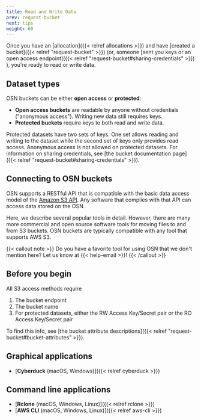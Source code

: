 ```yaml
---
title: Read and Write Data
prev: request-bucket
next: tips
weight: 60
---
```


Once you have an [allocation]({{< relref allocations >}}) and have [created a bucket]({{< relref "request-bucket" >}}) 
(or, someone [sent you keys or an open access endpoint]({{< relref "request-bucket#sharing-credentials" >}}) ), you're ready to read or write data.


## Dataset types

OSN buckets can be either **open access** or **protected**:

- **Open access buckets** are readable by anyone without credentials ("anonymous access"). 
  Writing new data still requires keys.
- **Protected buckets** require keys to both read and write data.

Protected datasets have two sets of keys. One set allows reading and writing to the
dataset while the second set of keys only provides read access. 
Anonymous access is not allowed on protected datasets. For information on sharing credentials,
see [the bucket documentation page]({{< relref "request-bucket#sharing-credentials" >}}).

## Connecting to OSN buckets

OSN supports a RESTful API that is compatible with the basic data access
model of the [Amazon S3
API](https://docs.aws.amazon.com/AmazonS3/latest/API/Welcome.html). Any
software that complies with that API can access data stored on the OSN.

Here, we describe several popular tools in detail. 
However, there are many more commercial and open source software tools for moving
files to and from S3 buckets. OSN buckets are typically compatible with any 
tool that supports AWS S3.

{{< callout note >}}
Do you have a favorite tool for using OSN that we don't mention here? Let us 
know at {{< help-email >}}!
{{< /callout >}}

## Before you begin

All S3 access methods require

1. The bucket endpoint
2. The bucket name
3. For protected datasets, either the RW Access Key/Secret pair or the RO Access Key/Secret pair

To find this info, see [the bucket attribute descriptions]({{< relref "request-bucket#bucket-attributes" >}}).


## Graphical applications

- [**Cyberduck** (macOS, Windows)]({{< relref cyberduck >}})

## Command line applications

- [**Rclone** (macOS, Windows, Linux)]({{< relref rclone >}})
- [**AWS CLI** (macOS, Windows, Linux)]({{< relref aws-cli >}})

<!-- 
Third Party Data Management
---------------------------

OSN users may also choose to layer more sophisticated data management
applications on top of the S3 API services that OSN provides. Two
applications that have been used with OSN include Globus (using the
Globus S3) connector and iRods. Both packages have detailed descriptions
on how to connect the service with a S3 storage provider.

### Globus with OSN

OSN does not provide a Globus instance. You must provide your own. In
order to use Globus with OSN, you must have the [AWS Web Services S3
Connector](https://docs.globus.org/premium-storage-connectors/v5/aws-s3/)
installed and configured in your Globus instance.

After installing the Globus Connector, you can run the following
commands to configure your OSN bucket as a Globus collection.

Create a storage gateway:

    $ globus-connect-server storage-gateway create s3 collection_name --s3-endpoint https://site.osn.xsede.org --bucket bucket-name --s3-user-credential --domain your.globus.domain

Find the Storage Gateway ID:

    $ globus-connect-server storage-gateway list

Create a Globus collection:

    $ globus-connect-server collection create 12345678-9abc-defg-hijk-lmnopqrstuvw / "collection_name" --organization "Name of your Organization" --contact-email youremail@your.domain

where the string 12345678-9abc-defg-hijk-lmnopqrstuvw is what is
returned by the \"Find the Storage Gateway ID\" command. -->
